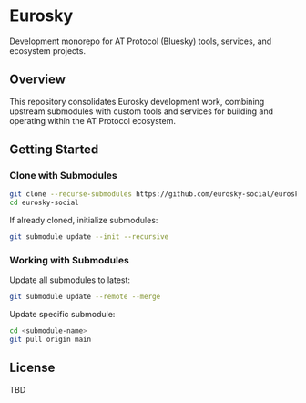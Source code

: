# Eurosky

Development monorepo for AT Protocol (Bluesky) tools, services, and ecosystem projects.

## Overview

This repository consolidates Eurosky development work, combining upstream submodules with custom tools and services for building and operating within the AT Protocol ecosystem.

## Getting Started

### Clone with Submodules

```bash
git clone --recurse-submodules https://github.com/eurosky-social/eurosky-social.git
cd eurosky-social
```

If already cloned, initialize submodules:

```bash
git submodule update --init --recursive
```

### Working with Submodules

Update all submodules to latest:

```bash
git submodule update --remote --merge
```

Update specific submodule:

```bash
cd <submodule-name>
git pull origin main
```

## License

TBD